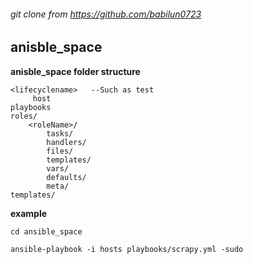 ###### git clone from https://github.com/babilun0723

## anisble_space


**anisble_space folder structure**

```
<lifecyclename>   --Such as test
     host
playbooks
roles/
    <roleName>/
        tasks/
        handlers/
        files/
        templates/
        vars/
        defaults/
        meta/
templates/
```    
  
**example**
```shell
cd ansible_space

ansible-playbook -i hosts playbooks/scrapy.yml -sudo
```
